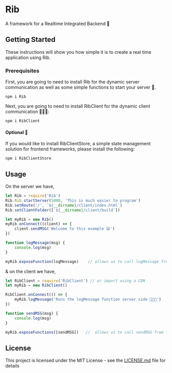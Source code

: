 # Rib
A framework for a Realtime Integrated Backend 🥩

## Getting Started

These instructions will show you how simple it is to create a real time application using Rib.

### Prerequisites

First, you are going to need to install Rib for the dynamic server communication as well as some simple functions to start your server 🥩.

```
npm i Rib
```

Next, you are going to need to install RibClient for the dynamic client communication 👨🏻‍💻:
```
npm i RibClient
```

#### Optional 🏬
If you would like to install RibClientStore, a simple state management solution for frontend frameworks, please install the following:

```
npm i RibClientStore
```

## Usage

On the server we have,

```js
let Rib = require('Rib')
Rib.Rib.startServer(5000, 'This is much easier to program')
Rib.setRoute('/', `${__dirname}/client/index.html`)
Rib.setClientFolder([`${__dirname}/client/build`])

let myRib = new Rib()
myRib.onConnect((client) => {
    client.sendMSG('Welcome to this example 😃')
})

function logMessage(msg) {
    console.log(msg)
}

myRib.exposeFunction(logMessage)    // allows us to call logMessage from the client
```

& on the client we have,

```js
let RibClient = require('RibClient') // or import using a CDN
let myRib = new RibClient()

RibClient.onConnect(() => {
    myRib.logMessage('Runs the logMessage function server side 👨🏻‍💻')
})

function sendMSG(msg) {
    console.log(msg)
}

myRib.exposeFunctions([sendMSG])   //  allows us to call sendMSG from the server
```


## License

This project is licensed under the MIT License - see the [LICENSE.md](LICENSE.md) file for details
